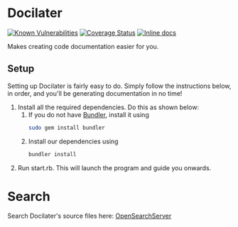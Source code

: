 # Docilater
[![Known Vulnerabilities](https://snyk.io/test/github/stellardoor5319/docilater/badge.svg)](https://snyk.io/test/github/stellardoor5319/docilater)
[![Coverage Status](https://coveralls.io/repos/github/StellarDoor5319/docilater/badge.svg?branch=master)](https://coveralls.io/github/StellarDoor5319/docilater?branch=master)
[![Inline docs](http://inch-ci.org/github/StellarDoor5319/docilater.svg?branch=master)](http://inch-ci.org/github/StellarDoor5319/docilater)

Makes creating code documentation easier for you.

## Setup
Setting up Docilater is fairly easy to do. Simply follow the instructions below, in order, and you'll be generating documentation in no time!

1. Install all the required dependencies. Do this as shown below:
    1. If you do not have [Bundler](bundler.io), install it using
        ```Bash
        sudo gem install bundler
        ```
    2. Install our dependencies using
        ```Bash
        bundler install
        ```
2. Run start.rb. This will launch the program and guide you onwards.

# Search
Search Docilater's source files here: [OpenSearchServer](https://search.opensearchserver.net/search/StellarDoor5319/docilater)
